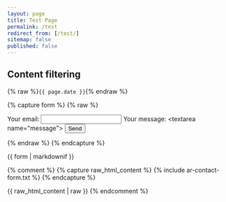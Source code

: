 ```yaml
---
layout: page
title: Test Page
permalink: /test
redirect_from: [/test/]
sitemap: false
published: false
---
```


## Content filtering

{% raw %}`{{ page.date }}`{% endraw %}

{% capture form %}
{% raw %}
<form
  action="https://formspree.io/f/xdordkpb"
  method="POST" markdown="0"
>
  <label>
    Your email: 
    <input type="email" name="email">
  </label>
  <label>
    Your message:
    &lt;textarea name="message"></textarea>
  </label>
  <!-- your other form fields go here -->
  <button type="submit">Send</button>
</form>
{% endraw %}
{% endcapture %}

{{ form | markdownif }}



{% comment %}
{% capture raw_html_content %}
{% include ar-contact-form.txt %}
{% endcapture %}

{{ raw_html_content | raw }}
{% endcomment %}
